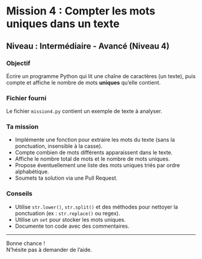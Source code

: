 # Mission 4 : Compter les mots uniques dans un texte

## Niveau : Intermédiaire - Avancé (Niveau 4)

### Objectif

Écrire un programme Python qui lit une chaîne de caractères (un texte), puis compte et affiche le nombre de mots **uniques** qu’elle contient.

### Fichier fourni

Le fichier `mission4.py` contient un exemple de texte à analyser.

### Ta mission

- Implémente une fonction pour extraire les mots du texte (sans la ponctuation, insensible à la casse).  
- Compte combien de mots différents apparaissent dans le texte.  
- Affiche le nombre total de mots et le nombre de mots uniques.  
- Propose éventuellement une liste des mots uniques triés par ordre alphabétique.  
- Soumets ta solution via une Pull Request.

### Conseils

- Utilise `str.lower()`, `str.split()` et des méthodes pour nettoyer la ponctuation (ex : `str.replace()` ou regex).  
- Utilise un `set` pour stocker les mots uniques.  
- Documente ton code avec des commentaires.

---

Bonne chance !  
N’hésite pas à demander de l’aide.
